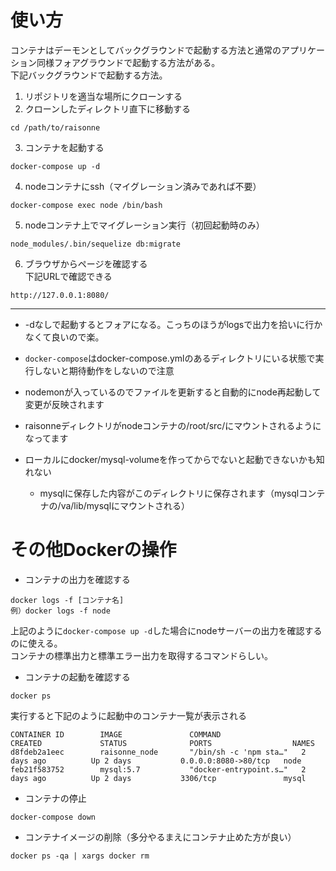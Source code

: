 # 使い方

コンテナはデーモンとしてバックグラウンドで起動する方法と通常のアプリケーション同様フォアグラウンドで起動する方法がある。  
下記バックグラウンドで起動する方法。  

1. リポジトリを適当な場所にクローンする
2. クローンしたディレクトリ直下に移動する
```
cd /path/to/raisonne
```
3. コンテナを起動する
```
docker-compose up -d
```
4. nodeコンテナにssh（マイグレーション済みであれば不要）
```
docker-compose exec node /bin/bash
```
5. nodeコンテナ上でマイグレーション実行（初回起動時のみ）
```
node_modules/.bin/sequelize db:migrate
```
6. ブラウザからページを確認する  
下記URLで確認できる
```
http://127.0.0.1:8080/
```

---

- -dなしで起動するとフォアになる。こっちのほうがlogsで出力を拾いに行かなくて良いので楽。

- ```docker-compose```はdocker-compose.ymlのあるディレクトリにいる状態で実行しないと期待動作をしないので注意

- nodemonが入っているのでファイルを更新すると自動的にnode再起動して変更が反映されます

- raisonneディレクトリがnodeコンテナの/root/src/にマウントされるようになってます

- ローカルにdocker/mysql-volumeを作ってからでないと起動できないかも知れない
  - mysqlに保存した内容がこのディレクトリに保存されます（mysqlコンテナの/va/lib/mysqlにマウントされる）

# その他Dockerの操作

- コンテナの出力を確認する
```
docker logs -f [コンテナ名]
例）docker logs -f node
```
上記のように```docker-compose up -d```した場合にnodeサーバーの出力を確認するのに使える。  
コンテナの標準出力と標準エラー出力を取得するコマンドらしい。

- コンテナの起動を確認する  
```
docker ps
```
実行すると下記のように起動中のコンテナ一覧が表示される
```
CONTAINER ID        IMAGE               COMMAND                  CREATED             STATUS              PORTS                  NAMES
d8fdeb2a1eec        raisonne_node       "/bin/sh -c 'npm sta…"   2 days ago          Up 2 days           0.0.0.0:8080->80/tcp   node
feb21f583752        mysql:5.7           "docker-entrypoint.s…"   2 days ago          Up 2 days           3306/tcp               mysql
```

- コンテナの停止
```
docker-compose down
```

- コンテナイメージの削除（多分やるまえにコンテナ止めた方が良い）
```
docker ps -qa | xargs docker rm
```
